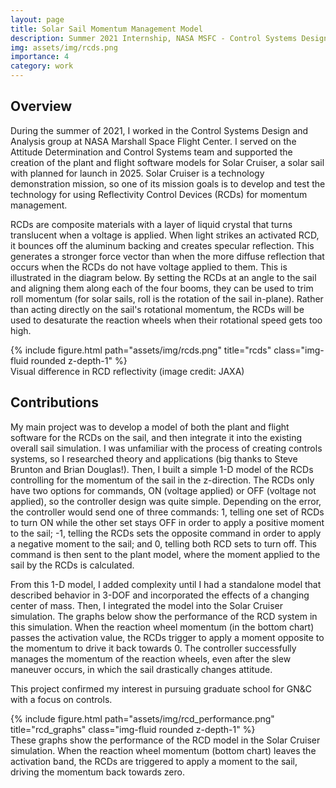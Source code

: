 ```yaml
---
layout: page
title: Solar Sail Momentum Management Model
description: Summer 2021 Internship, NASA MSFC - Control Systems Design and Analysis Team
img: assets/img/rcds.png
importance: 4
category: work
---
```


## Overview
During the summer of 2021, I worked in the Control Systems Design and Analysis group at NASA Marshall Space Flight Center. I served on the Attitude Determination and Control Systems team and supported the creation of the plant and flight software models for Solar Cruiser, a solar sail with planned for launch in 2025. Solar Cruiser is a technology demonstration mission, so one of its mission goals is to develop and test the technology for using Reflectivity Control Devices (RCDs) for momentum management. 

RCDs are composite materials with a layer of liquid crystal that turns translucent when a voltage is applied. When light strikes an activated RCD, it bounces off the aluminum backing and creates specular reflection. This generates a stronger force vector than when the more diffuse reflection that occurs when the RCDs do not have voltage applied to them. This is illustrated in the diagram below. By setting the RCDs at an angle to the sail and aligning them along each of the four booms, they can be used to trim roll momentum (for solar sails, roll is the rotation of the sail in-plane). Rather than acting directly on the sail's rotational momentum, the RCDs will be used to desaturate the reaction wheels when their rotational speed gets too high.

<div class="row">
    <div class="col-sm mt-3 mt-md-0">
        {% include figure.html path="assets/img/rcds.png" title="rcds" class="img-fluid rounded z-depth-1" %}
    </div>
</div>
<div class="caption">
    Visual difference in RCD reflectivity (image credit: JAXA)
</div>

## Contributions
My main project was to develop a model of both the plant and flight software for the RCDs on the sail, and then integrate it into the existing overall sail simulation. I was unfamiliar with the process of creating controls systems, so I researched theory and applications (big thanks to Steve Brunton and Brian Douglas!). Then, I built a simple 1-D model of the RCDs controlling for the momentum of the sail in the z-direction. The RCDs only have two options for commands, ON (voltage applied) or OFF (voltage not applied), so the controller design was quite simple. Depending on the error, the controller would send one of three commands: 1, telling one set of RCDs to turn ON while the other set stays OFF in order to apply a positive moment to the sail; -1, telling the RCDs sets the opposite command in order to apply a negative moment to the sail; and 0, telling both RCD sets to turn off. This command is then sent to the plant model, where the moment applied to the sail by the RCDs is calculated.

From this 1-D model, I added complexity until I had a standalone model that described behavior in 3-DOF and incorporated the effects of a changing center of mass. Then, I integrated the model into the Solar Cruiser simulation. The graphs below show the performance of the RCD system in this simulation. When the reaction wheel momentum (in the bottom chart) passes the activation value, the RCDs trigger to apply a moment opposite to the momentum to drive it back towards 0. The controller successfully manages the momentum of the reaction wheels, even after the slew maneuver occurs, in which the sail drastically changes attitude.

This project confirmed my interest in pursuing graduate school for GN&C with a focus on controls.


<div class="row">
    <div class="col-sm mt-3 mt-md-0">
        {% include figure.html path="assets/img/rcd_performance.png" title="rcd_graphs" class="img-fluid rounded z-depth-1" %}
    </div>
</div>
<div class="caption">
    These graphs show the performance of the RCD model in the Solar Cruiser simulation. When the reaction wheel momentum (bottom chart) leaves the activation band, the RCDs are triggered to apply a moment to the sail, driving the momentum back towards zero.
</div>

<!---center rcd pic--->